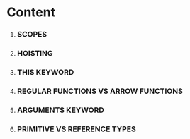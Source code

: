 <h1>Content</h1>

<ol>
  <li><h3>SCOPES</h3></li>
  <li><h3>HOISTING</h3></li>
  <li><h3>THIS KEYWORD</h3></li>
  <li><h3>REGULAR FUNCTIONS VS ARROW FUNCTIONS</h3></li>
  <li><h3>ARGUMENTS KEYWORD</h3></li>
  <li><h3>PRIMITIVE VS REFERENCE TYPES</h3></li>
</ol>
